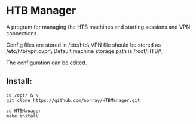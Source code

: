 HTB Manager
===========
A program for managing the HTB machines and starting sessions and VPN connections.

Config files are stored in /etc/htb\\
VPN file should be stored as /etc/htb/vpn.ovpn\\
Default machine storage path is /root/HTB/\\



The configuration can be edited.

Install:
--------
```
cd /opt/ & \
git clone https://github.com/oonray/HTBManager.git

```

```
cd HTBManager
make install
```